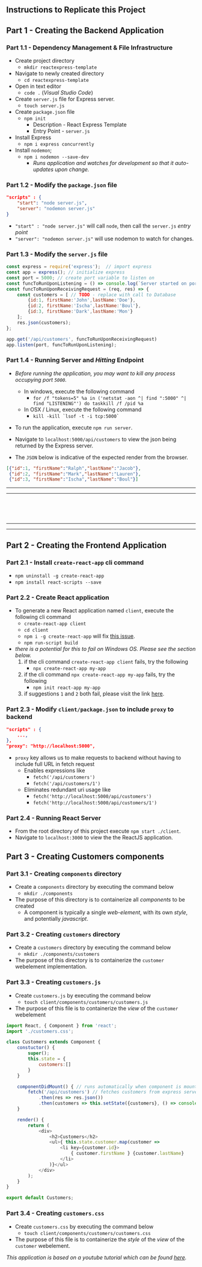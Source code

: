
## Instructions to Replicate this Project

## Part 1 - Creating the Backend Application

### Part 1.1 - Dependency Management & File Infrastructure
* Create project directory
    * `mkdir reactexpress-template`
* Navigate to newly created directory
    * `cd reactexpress-template`
* Open in text editor
    * `code .` (_Visual Studio Code_)
* Create `server.js` file for Express server.
    * `touch server.js`
* Create `package.json` file
    * `npm init`
        * Description - React Express Template
        * Entry Point - `server.js`
* Install Express
    * `npm i express concurrently`
* Install `nodemon`;
    * `npm i nodemon --save-dev`
        * _Runs application and watches for development so that it auto-updates upon change._

### Part 1.2 - Modify the `package.json` file
```json
"scripts" : {
    "start": "node server.js",
    "server": "nodemon server.js"
}
```
* `"start" : "node server.js"` will call `node`, then call the `server.js` _entry point_
* `"server": "nodemon server.js"` will use nodemon to watch for changes.

### Part 1.3 - Modify the `server.js` file

```javascript
const express = require('express');  // import express
const app = express(); // initialize express
const port = 5000; // create port variable to listen on
const funcToRunUponListening = () => console.log(`Server started on port ${port}`);
const funcToRunUponReceivingRequest = (req, res) => {
    const customers = [ // TODO - replace with call to Database
        {id:1, firstName:'John',lastName:'Doe'},
        {id:2, firstName:'Ischa',lastName:'Boul'},
        {id:3, firstName:'Dark',lastName:'Mon'}
    ];
    res.json(customers);
};

app.get('/api/customers', funcToRunUponReceivingRequest)
app.listen(port, funcToRunUponListening);
```


### Part 1.4 - Running Server and _Hitting_ Endpoint
* _Before running the application, you may want to kill any process occupying port `5000`._
    * In windows, execute the following command
        * `for /f "tokens=5" %a in ('netstat -aon ^| find ":5000" ^| find "LISTENING"') do taskkill /f /pid %a`
    * In OSX / Linux, execute the following command
        * ``kill -kill `lsof -t -i tcp:5000` ``

* To run the application, execute `npm run server`.
* Navigate to `localhost:5000/api/customers` to view the json being returned by the Express server.
* The `JSON` below is indicative of the expected render from the browser.

```JSON
[{"id":1, "firstName":"Ralph","lastName":"Jacob"},
 {"id":2, "firstName":"Mark","lastName":"Lauren"},
 {"id":3, "firstName":"Ischa","lastName":"Boul"}]
```

<hr><hr>
<br><br><br>
<hr><hr>


## Part 2 - Creating the Frontend Application

### Part 2.1 - Install `create-react-app` cli command
* `npm uninstall -g create-react-app`
* `npm install react-scripts --save`

### Part 2.2 - Create React application
* To generate a new React application named `client`, execute the following cli command 
    * `create-react-app client`
    * `cd client`
    * `npm i -g create-react-app` will fix [this issue](https://stackoverflow.com/questions/47928735/react-scripts-is-not-recognized-as-an-internal-or-external-command).
    * `npm run-script build`
* _there is a potential for this to fail on Windows OS. Please see the section below._
    1. if the cli command `create-react-app client` fails, try the following 
        * `npx create-react-app my-app`
    2. if the cli command `npx create-react-app my-app` fails, try the following 
        * `npm init react-app my-app`
    3. if suggestions `1` and `2` both fail, please visit the link [here](https://github.com/facebook/create-react-app/issues/6512).


### Part 2.3 - Modify `client/package.json` to include `proxy` to backend

```JSON
"scripts" : {
    ...,
},
"proxy": "http://localhost:5000",
```


* `proxy` key allows us to make requests to backend without having to include full URL in fetch request
    * Enables expressions like
        * `fetch('/api/customers')`
        * `fetch('/api/customers/1')`
    * Eliminates redundant uri usage like
        * `fetch('http://localhost:5000/api/customers')`
        * `fetch('http://localhost:5000/api/customers/1')`



### Part 2.4 - Running React Server
* From the root directory of this project execute `npm start ./client`.
* Navigate to `localhost:3000` to view the the ReactJS application.


## Part 3 - Creating Customers components
### Part 3.1 - Creating `components` directory
* Create a `components` directory by executing the command below
    * `mkdir ./components`
* The purpose of this directory is to containerize all _components_ to be created
    * A component is typically a single _web-element_, with its own _style_, and potentially _javascript_.

### Part 3.2 - Creating `customers` directory
* Create a `customers` directory by executing the command below
    * `mkdir ./components/customers`
* The purpose of this directory is to containerize the `customer` webelement implementation.


### Part 3.3 - Creating `customers.js`
* Create `customers.js` by executing the command below
    * `touch client/components/customers/customers.js`
* The purpose of this file is to containerize the _view_ of the `customer` webelement

```javascript
import React, { Component } from 'react';
import './customers.css';

class Customers extends Component {
    constuctor() {
        super();
        this.state = {
            customers:[]
        }
    }    

    componentDidMount() { // runs automatically when component is mounted to the DOM
        fetch('/api/customers') // fetches customers from express server and sets `state`-value to customers that were fetched
            .then(res => res.json())
            .then(customers => this.setState({customers}, () => console.log("Customers fetched...", customers)))
    }

    render() {
        return (
            <div>
                <h2>Customers</h2>
                <ul>{ this.state.customer.map(customer =>
                    <li key={customer.id}>
                        { customer.firstName } {customer.lastName}
                    </li>
                )}</ul>
            </div>
        );
    }
}

export default Customers;
```


### Part 3.4 - Creating `customers.css`
* Create `customers.css` by executing the command below
    * `touch client/components/customers/customers.css`
* The purpose of this file is to containerize the _style_ of the _view_ of the `customer` webelement.





_This application is based on a youtube tutorial which can be found [here](https://www.youtube.com/watch?v=v0t42xBIYIs)._
